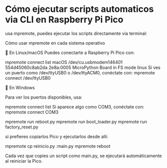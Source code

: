 # Cómo ejecutar scripts automaticos via CLI en Raspberry Pi Pico
usa mpremote, puedes ejecutar los scripts directamente via terminal:

Cómo usar mpremote en cada sistema operativo

🔹 En Linux/macOS
Puedes conectarte a Raspberry Pi Pico con:

mpremote connect list
macOS
/dev/cu.usbmodem146401 554d45060c8ab2da 2e8a:0005 MicroPython Board in FS mode
linux
Si ves un puerto como /dev/ttyUSB0 o /dev/ttyACM0, conéctate con:
mpremote connect /dev/ttyUSB0

🔹 En Windows

Para ver los puertos disponibles, usa:

mpremote connect list
Si aparece algo como COM3, conéctate con:
mpremote connect COM3

mpremote run reboot.py
mpremote run boot_loader.py
mpremote run factory_reset.py

si prefieres copiarlos Pico y ejecutarlos desde allí:

mpremote cp reinicio.py :main.py
mpremote reboot

Cada vez que copies un script como main.py, se ejecutará automáticamente al reiniciar la Pico.
